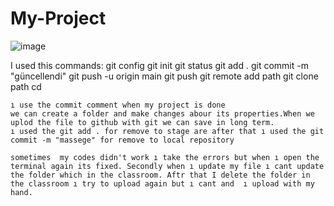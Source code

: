 # My-Project
![image](https://github.com/user-attachments/assets/d729572e-19f8-4ccc-a7de-5bea6ab6be01)

I used this commands:
    git config
    git init
    git status
    git add . 
    git commit -m "güncellendi"
    git push -u origin main
    git push
    git remote add path
    git clone path
    cd

    ı use the commit comment when my project is done
    we can create a folder and make changes abour its properties.When we uplod the file to github with git we can save in long term.
    ı used the git add . for remove to stage are after that ı used the git commit -m "massege" for remove to local repository

    sometimes  my codes didn't work ı take the errors but when ı open the terminal again its fixed. Secondly when ı update my file ı cant update the folder which in the classroom. Aftr that I delete the folder in the classroom ı try to upload again but ı cant and  ı upload with my hand.